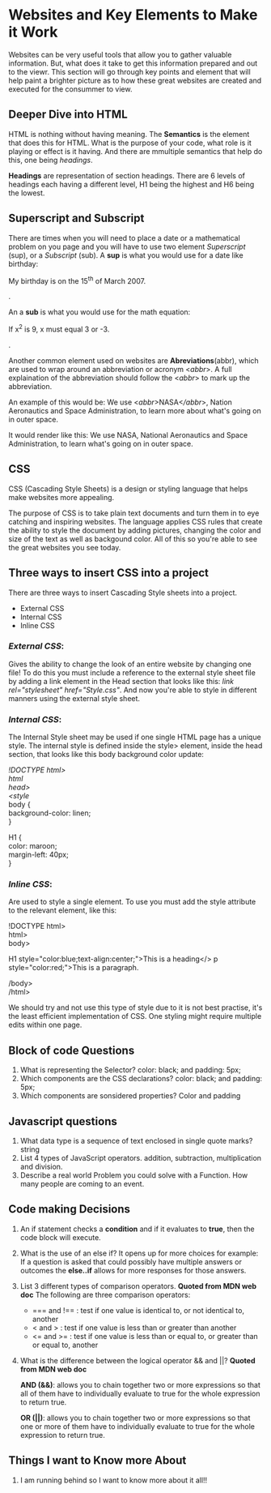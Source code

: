 # Websites and Key Elements to Make it Work

Websites can be very useful tools that allow you to gather valuable information. But, what does it take to get this information prepared and out to the viewr. This section will go through key points and element that will help paint a brighter picture as to how these great websites are created and executed for the consummer to view.


## Deeper Dive into HTML

HTML is nothing without having meaning. The **Semantics** is the element that does this for HTML. What is the purpose of your code, what role is it playing or effect is it having. And there are mmultiple semantics that help do this, one being *headings*.  

**Headings** are representation of section headings. There are 6 levels of headings each having a different level, H1 being the highest and H6 being the lowest.

## Superscript and Subscript

There are times when you will need to place a date or a mathematical problem on you page and you will have to use two element *Superscript* (sup), or a *Subscript* (sub).
A **sup** is what you would use for a date like birthday:  <p>My birthday is on the 15<sup>th</sup> of March 2007.</p>.

An a **sub** is what you would use for the math equation: <p>If x<sup>2</sup> is 9, x must equal 3 or -3.</p>.

Another common element used on websites are **Abreviations**(abbr), which are used to wrap around an abbreviation or acronym <*abbr*>. A full explaination of the abbreviation should follow the <*abbr*> to mark up the abbreviation.

An example of this would be: We use <*abbr*>NASA<*/abbr*>, Nation Aeronautics and Space Administration, to learn more about what's going on in outer space.

It would render like this: We use <abbr>NASA</abbr>, National Aeronautics and Space Administration, to learn what's going on in outer space.

## CSS

CSS (Cascading Style Sheets) is a design or styling language that helps make websites more appealing.   

The purpose of CSS is to take plain text documents and turn them in to eye catching and inspiring websites. The language applies CSS rules that create the ability to style the document by adding pictures, changing the color and size of the text as well as backgound color. All of this so you're able to see the great websites you see today.

## Three ways to insert CSS into a project

There are three ways to insert Cascading Style sheets into a project. 

* External CSS
* Internal CSS
* Inline CSS

### *External CSS*: 
 Gives the ability to change the look of an entire website by changing one file! To do this you must include a reference to the external style sheet file by adding a link element in the Head section that looks like this: *link rel="stylesheet" href="Style.css"*. And now you're able to style in different manners using the external style sheet.

### *Internal CSS*:  
The Internal Style sheet may be used if one single HTML page has a unique style. The internal style is defined inside the style> element, inside the head section, that looks like this body background color update:


*!DOCTYPE html>  
html  
head>  
<style*  
    body {  
        background-color: linen;  
    }

H1 {  
    color: maroon;  
    margin-left: 40px;  
}

### *Inline CSS*:  
Are used to style a single element. To use you must add the style attribute to the relevant element, like this:


!DOCTYPE html>  
html>  
body>

H1 style="color:blue;text-align:center;">This is a heading</>
p style="color:red;">This is a paragraph.</p>

/body>  
/html> 

We should try and not use this type of style due to it is not best practise, it's the least efficient implementation of CSS. One styling might require multiple edits within one page.


## Block of code Questions

1. What is representing the Selector? color: black; and padding: 5px;
2. Which components are the CSS declarations? color: black; and padding: 5px;
3. Which components are sonsidered properties? Color and padding

## Javascript questions

1. What data type is a sequence of text enclosed in single quote marks? string
2. List 4 types of JavaScript operators. addition, subtraction, multiplication and division.
3. Describe a real world Problem you could solve with a Function. How many people are coming to an event. 

## Code making Decisions

1. An if statement checks a **condition** and if it evaluates to **true**, then the code block will execute.
2. What is the use of an else if? It opens up for more choices for example: If a question is asked that could possibly have multiple answers or outcomes the **else..if** allows for more responses for those answers.
3. List 3 different types of comparison operators. **Quoted from MDN web doc** 
The following are three comparison operators:
    * === and !== : test if one value is identical to, or not identical to, another
    * < and > : test if one value is less than or greater than another
    * <= and >= : test if one value is less than or equal to, or greater than or equal to, another

4. What is the difference between the logical operator && and ||? **Quoted from MDN web doc**

    **AND (&&)**: allows you to chain together two or more expressions so that all of them have to individually evaluate to true for the whole expression to return true.

    **OR (||)**: allows you to chain together two or more expressions so that one or more of them have to individually evaluate to true for the whole expression to return true.


## Things I want to Know more About

1. I am running behind so I want to know more about it all!!

